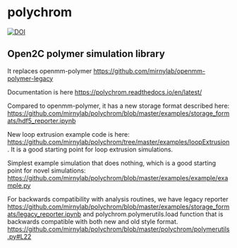# polychrom

[![DOI](https://zenodo.org/badge/178608195.svg)](https://zenodo.org/badge/latestdoi/178608195)

## Open2C polymer simulation library

It replaces openmm-polymer https://github.com/mirnylab/openmm-polymer-legacy

Documentation is here 
https://polychrom.readthedocs.io/en/latest/

Compared to openmm-polymer, it has a new storage format described here: 
https://github.com/mirnylab/polychrom/blob/master/examples/storage_formats/hdf5_reporter.ipynb 

New loop extrusion example code is here: 
https://github.com/mirnylab/polychrom/tree/master/examples/loopExtrusion . It is a good starting point for loop extrusion simulations. 

Simplest example simulation that does nothing, which is a good starting point for novel simulations: 
https://github.com/mirnylab/polychrom/blob/master/examples/example/example.py

For backwards compatibility with analysis routines, we have legacy reporter
https://github.com/mirnylab/polychrom/blob/master/examples/storage_formats/legacy_reporter.ipynb
and polychrom.polymerutils.load function that is backwards compatible with both new and old style 
format. https://github.com/mirnylab/polychrom/blob/master/polychrom/polymerutils.py#L22
